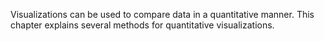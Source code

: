 Visualizations can be used to compare data in a quantitative manner. This chapter explains several methods for quantitative visualizations. 